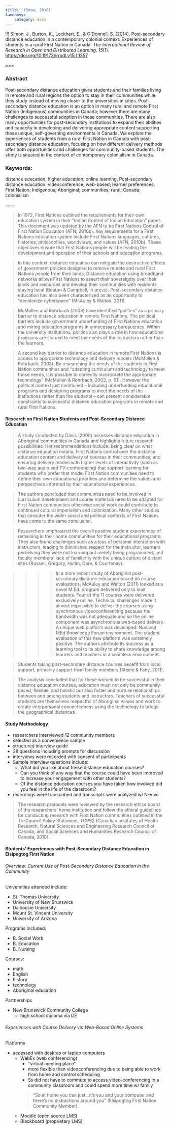 ```yaml
---
title: '(Snow, 2018)'
taxonomy:
    category: docs
---
```


!!! Simon, J., Burton, K., Lockhart, E., & O’Donnell, S. (2014). Post-secondary distance education in a contemporary colonial context: Experiences of students in a rural First Nation in Canada. *The International Review of Research in Open and Distributed Learning, 15*(1). https://doi.org/10.19173/irrodl.v15i1.1357



===
### Abstract

Post-secondary distance education gives students and their families living in remote and rural regions the option to stay in their communities while they study instead of moving closer to the universities in cities. Post-secondary distance education is an option in many rural and remote First Nation (Indigenous) communities in Canada; however there are many challenges to successful adoption in these communities. There are also many opportunities for post-secondary institutions to expand their abilities and capacity in developing and delivering appropriate content supporting these unique, self-governing environments in Canada. We explore the experiences of students from a rural First Nation in Canada with post-secondary distance education, focusing on how different delivery methods offer both opportunities and challenges for community-based students. The study is situated in the context of contemporary colonialism in Canada.

### Keywords:
distance education, higher education, online learning, Post-secondary distance education; videoconference; web-based; learner preferences; First Nation; Indigenous; Aboriginal; communities; rural; Canada; colonialism

===

> In 1972, First Nations outlined the requirements for their own education system in their “Indian Control of Indian Education” paper. This document was updated by the AFN to be First Nations Control of First Nation Education (AFN, 2010b). Key requirements for a First Nations education system include First Nations languages, cultures, histories, philosophies, worldviews, and values (AFN, 2010b). These objectives ensure that First Nations people will be leading the development and operation of their schools and education programs.

>  In this context, distance education can mitigate the destructive effects of government policies designed to remove remote and rural First Nations people from their lands. Distance education using broadband networks allows First Nations to assert their sovereignty over their lands and resources and develop their communities with residents staying local (Beaton & Campbell, in press). Post-secondary distance education has also been characterized as an opportunity to “decolonize cyberspace” (McAuley & Walton, 2011).

> McMullen and Rohrbach (2003) have identified “politics” as a primary barrier to distance education in remote First Nations. The political barriers include government underfunding of First Nations education and miring education programs in unnecessary bureaucracy. Within the university institutions, politics also plays a role in how educational programs are shaped to meet the needs of the instructors rather than the learners.

> A second key barrier to distance education in remote First Nations is access to appropriate technology and delivery models (McMullen & Rohrbach, 2003). By researching the needs of the students in First Nation communities and “adapting curriculum and technology to meet those needs, it is possible to correctly incorporate the appropriate technology” (McMullen & Rohrbach, 2003, p. 61). However the political context just mentioned – including underfunding educational programs and designing programs to meet the needs of the institutions rather than the students – can present considerable constraints to successful distance education programs in remote and rural First Nations.

#### Research on First Nation Students and Post-Secondary Distance Education

> A study conducted by Davis (2000) assesses distance education in Aboriginal communities in Canada and highlights future research possibilities. Her recommendations include: being clear on what distance education means; First Nations control over the distance education content and delivery of courses in their communities; and ensuring delivery modes with higher levels of interactivity (such as two-way audio and TV-conferencing) that support learning for students who prefer that mode. First Nation communities need to define their own educational priorities and determine the values and perspectives informed by their educational experiences.

> The authors concluded that communities need to be involved in curriculum development and course materials need to be adapted for First Nation communities otherwise social work could contribute to continued cultural imperialism and colonization. Many other studies that consider the wider social and political contexts of First Nations have come to the same conclusion.

> Researchers emphasized the overall positive student experiences of remaining in their home communities for their educational programs. They also found challenges such as a loss of personal interaction with instructors, leading to diminished respect for the instructor, learners perceiving they were not learning but merely being programmed, and faculty members’ lack of familiarity with the unique culture of distant sites (Russell, Gregory, Hultin, Care, & Courtenay).

>>>> In a more recent study of Aboriginal post-secondary distance education based on course evaluations, McAuley and Walton (2011) looked at a novel M.Ed. program delivered only to Inuit students. Four of the 11 courses were delivered exclusively online. Technical challenges made it almost impossible to deliver the courses using synchronous videoconferencing because the bandwidth was not adequate and so the online component was asynchronous web-based delivery. A unique web platform was developed: Nunavut MEd Knowledge Forum environment. The student evaluation of this new platform was extremely positive. The authors attribute its success as a learning tool to its ability to share knowledge among learners and teachers in a seamless environment.

> Students taking post-secondary distance courses benefit from local support, primarily support from family members (Steele & Fahy, 2011).

> The analysis concluded that for these women to be successful in their distance education courses, education must not only be community-based, flexible, and holistic but also foster and nurture relationships between and among students and instructors. Teachers of successful students are themselves respectful of Aboriginal values and work to create interpersonal connectedness using the technology to bridge the geographical distances.

#### Study Methodology

- researchers interviewed 12 community members
- selected as a convenience sample
- structured interview guide
- 38 questions including prompts for discussion
- interviews were recorded with consent of participants
- Sample interview questions include:
  - What did you like about these distance education courses?
  - Can you think of any way that the course could have been improved to increase your engagement with other students?
  - Of the distance education courses you have taken how involved did you feel in the life of the classroom?
- recordings were transcribed and transcripts were analyzed w/ N-Vivo

> The research protocols were reviewed by the research ethics board of the researchers’ home institution and follow the ethical guidelines for conducting research with First Nation communities outlined in the Tri-Council Policy Statement, TCPS2 (Canadian Institutes of Health Research, Natural Sciences and Engineering Research Council of Canada, and Social Sciences and Humanities Research Council of Canada, 2010).

#### Students’ Experiences with Post-Secondary Distance Education in Elsipogtog First Nation

###### Overview: Current Use of Post-Secondary Distance Education in the Community
Universities attended include:
- St. Thomas University
- University of New Brunswick
- Dalhousie University
- Mount St. Vincent University
- University of Arizona

Programs included:
- B. Social Work
- B. Education
- B. Nursing

Courses:
- math
- English
- history
- technology
- Aboriginal education

Partnerships
- New Brunswick Community College
  - high school diploma via DE

###### Experiences with Course Delivery via Web-Based Online Systems

Platforms
- accessed with desktop or laptop computers
  - WebEx (web conferencing)
    - "virtual meeting place"
    - more flexible than videoconferencing due to being able to work from home and control scheduling
    - Ss did not have to commute to access video-conferencing in a community classroom and could spend more time w/ family
     > “So at home you can just...it’s you and your computer and there’s no distractions around you” (Elsipogtog First Nation Community Member). 
  - Moodle (open source LMS)
  - Blackboard (proprietary LMS)
